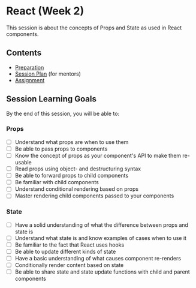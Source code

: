 # React (Week 2)

This session is about the concepts of Props and State as used in React components.

## Contents

- [Preparation](./preparation.md)
- [Session Plan](./session-plan.md) (for mentors)
- [Assignment](./assignment.md)

## Session Learning Goals

By the end of this session, you will be able to:

### Props

- [ ] Understand what props are when to use them
- [ ] Be able to pass props to components
- [ ] Know the concept of props as your component's API to make them re-usable
- [ ] Read props using object- and destructuring syntax
- [ ] Be able to forward props to child components
- [ ] Be familiar with child components
- [ ] Understand conditional rendering based on props
- [ ] Master rendering child components passed to your components

### State

- [ ] Have a solid understanding of what the difference between props and state is
- [ ] Understand what state is and know examples of cases when to use it
- [ ] Be familiar to the fact that React uses hooks
- [ ] Be able to update different kinds of state
- [ ] Have a basic understanding of what causes component re-renders
- [ ] Conditionally render content based on state
- [ ] Be able to share state and state update functions with child and parent components
